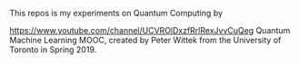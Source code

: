 This repos is my experiments on Quantum Computing by 

https://www.youtube.com/channel/UCVROlDxzfRrlRexJvvCuQeg
Quantum Machine Learning MOOC, created by Peter Wittek from the University of Toronto in Spring 2019. 